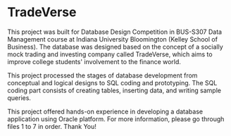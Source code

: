 # TradeVerse

This project was built for Database Design Competition in BUS-S307 Data Management course at Indiana University Bloomington (Kelley School of Business). 
The database was designed based on the concept of a socially mock trading and investing company called TradeVerse,
which aims to improve college students' involvement to the finance world.

This project processed the stages of database development from conceptual and logical designs to SQL coding and prototyping.
The SQL coding part consists of creating tables, inserting data, and writing sample queries.

This project offered hands-on experience in developing a database application using Oracle platform.
For more information, please go through files 1 to 7 in order. 
Thank You!

